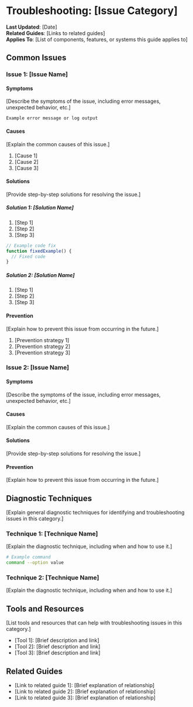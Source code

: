 # Troubleshooting: [Issue Category]

**Last Updated**: [Date]  
**Related Guides**: [Links to related guides]  
**Applies To**: [List of components, features, or systems this guide applies to]

## Common Issues

### Issue 1: [Issue Name]

#### Symptoms

[Describe the symptoms of the issue, including error messages, unexpected behavior, etc.]

```
Example error message or log output
```

#### Causes

[Explain the common causes of this issue.]

1. [Cause 1]
2. [Cause 2]
3. [Cause 3]

#### Solutions

[Provide step-by-step solutions for resolving the issue.]

##### Solution 1: [Solution Name]

1. [Step 1]
2. [Step 2]
3. [Step 3]

```javascript
// Example code fix
function fixedExample() {
  // Fixed code
}
```

##### Solution 2: [Solution Name]

1. [Step 1]
2. [Step 2]
3. [Step 3]

#### Prevention

[Explain how to prevent this issue from occurring in the future.]

1. [Prevention strategy 1]
2. [Prevention strategy 2]
3. [Prevention strategy 3]

### Issue 2: [Issue Name]

#### Symptoms

[Describe the symptoms of the issue, including error messages, unexpected behavior, etc.]

#### Causes

[Explain the common causes of this issue.]

#### Solutions

[Provide step-by-step solutions for resolving the issue.]

#### Prevention

[Explain how to prevent this issue from occurring in the future.]

## Diagnostic Techniques

[Explain general diagnostic techniques for identifying and troubleshooting issues in this category.]

### Technique 1: [Technique Name]

[Explain the diagnostic technique, including when and how to use it.]

```bash
# Example command
command --option value
```

### Technique 2: [Technique Name]

[Explain the diagnostic technique, including when and how to use it.]

## Tools and Resources

[List tools and resources that can help with troubleshooting issues in this category.]

- [Tool 1]: [Brief description and link]
- [Tool 2]: [Brief description and link]
- [Tool 3]: [Brief description and link]

## Related Guides

- [Link to related guide 1]: [Brief explanation of relationship]
- [Link to related guide 2]: [Brief explanation of relationship]
- [Link to related guide 3]: [Brief explanation of relationship] 